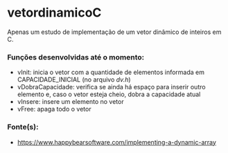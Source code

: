 # vetordinamicoC

Apenas um estudo de implementação de um vetor dinâmico de inteiros em C.

### Funções desenvolvidas até o momento:

* vInit: inicia o vetor com a quantidade de elementos informada em CAPACIDADE_INICIAL (no arquivo _dv.h_)
* vDobraCapacidade: verifica se ainda há espaço para inserir outro elemento e, caso o vetor esteja cheio, dobra a capacidade atual
* vInsere: insere um elemento no vetor
* vFree: apaga todo o vetor


### Fonte(s):

* https://www.happybearsoftware.com/implementing-a-dynamic-array
